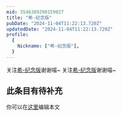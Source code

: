 ```yaml
---
mid: 3546389290159027
title: "希-纪念版"
pubDate: "2024-11-04T11:22:13.720Z"
updatedDate: "2024-11-04T11:22:13.720Z"
profile:
  {
    Nickname: ["希-纪念版"],
  }
---
```


关注[希-纪念版](https://space.bilibili.com/3546389290159027)谢谢喵~ 关注[希-纪念版](https://space.bilibili.com/3546389290159027)谢谢喵~

## 此条目有待补充
你可以在[这里](https://github.com/Yuhanawa/VTuber.ICU/edit/master/src/content/v/希-纪念版/index.md)编辑本文
